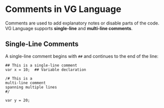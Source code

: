 # Comments in VG Language

Comments are used to add explanatory notes or disable parts of the code. VG Language supports **single-line** and **multi-line comments**.

## **Single-Line Comments**

A single-line comment begins with `##` and continues to the end of the line:

```vg
## This is a single-line comment
var x = 10;  ## Variable declaration

/# This is a
multi-line comment
spanning multiple lines
#/

var y = 20;
```